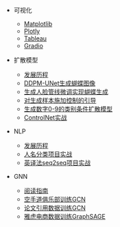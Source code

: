 <!-- docs/_navbar.md -->

* 可视化
  * [Matplotlib](visualization/Matplotlib/)
  * [Plotly](visualization/Plotly/)
  * [Tableau](visualization/Tableau/)
  * [Gradio](visualization/gradio/)

* 扩散模型
  * [发展历程](diffusion_model/dev/)
  * [DDPM-UNet生成蝴蝶图像](diffusion_model/create_butterfly/)
  * [生成人脸管线微调实现蝴蝶生成](diffusion_model/finetuning/)
  * [对生成样本施加控制的引导](diffusion_model/guide_project/)
  * [生成数字0-9的类别条件扩散模型](diffusion_model/create_a_guide_diffusion/)
  * [ControlNet实战](diffusion_model/controlnet/)

* NLP
  * [发展历程](nlp/dev/)
  * [人名分类项目实战](nlp/rnn_cls/)
  * [英译法seq2seq项目实战](nlp/rnn_seq2seq/)

* GNN
  * [阅读指南](graph/gnn/guide/)
  * [空手道俱乐部训练GCN](graph/pyg/karate/)
  * [论文引用数据训练GCN](graph/pyg/inf_paper/)
  * [雅虎电商数据训练GraphSAGE](graph/pyg/yahoo/)
